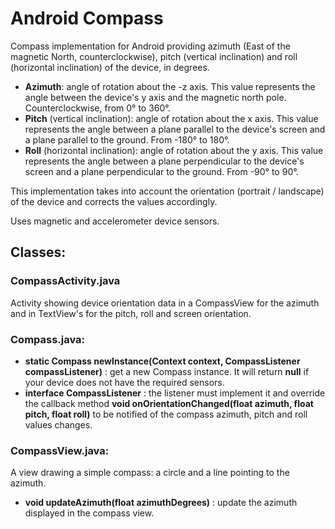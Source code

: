 # Android Compass
Compass implementation for Android providing azimuth (East of the magnetic North, counterclockwise), pitch (vertical inclination) and roll (horizontal inclination) of the device, in degrees.

* **Azimuth**: angle of rotation about the -z axis. This value represents the angle between the device's y axis and the magnetic north pole. Counterclockwise, from 0° to 360°.
* **Pitch** (vertical inclination): angle of rotation about the x axis. This value represents the angle between a plane parallel to the device's screen and a plane parallel to the ground. From -180° to 180°.
* **Roll** (horizontal inclination): angle of rotation about the y axis. This value represents the angle between a plane perpendicular to the device's screen and a plane perpendicular to the ground. From -90° to 90°.

This implementation takes into account the orientation (portrait / landscape) of the device and corrects the values accordingly.  

Uses magnetic and accelerometer device sensors.  

## Classes:

### CompassActivity.java
Activity showing device orientation data in a CompassView for the azimuth and in TextView's for the pitch, roll and screen orientation.<br>

### Compass.java:
* **static Compass newInstance(Context context, CompassListener compassListener)** : get a new Compass instance. It will return **null** if your device does not have the required sensors.   
* **interface CompassListener** : the listener must implement it and override the callback method **void onOrientationChanged(float azimuth, float pitch, float roll)** to be notified of the compass azimuth, pitch and roll values changes.  

### CompassView.java:
A view drawing a simple compass: a circle and a line pointing to the azimuth.  
* **void updateAzimuth(float azimuthDegrees)** : update the azimuth displayed in the compass view.  
